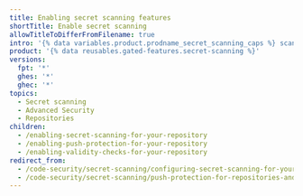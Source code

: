 ```yaml
---
title: Enabling secret scanning features
shortTitle: Enable secret scanning
allowTitleToDifferFromFilename: true
intro: '{% data variables.product.prodname_secret_scanning_caps %} scans for and detects secrets that have been checked into a repository. Push protection proactively secures you against leaking secrets by blocking pushes containing secrets.'
product: '{% data reusables.gated-features.secret-scanning %}'
versions:
  fpt: '*'
  ghes: '*'
  ghec: '*'
topics:
  - Secret scanning
  - Advanced Security
  - Repositories
children:
  - /enabling-secret-scanning-for-your-repository
  - /enabling-push-protection-for-your-repository
  - /enabling-validity-checks-for-your-repository
redirect_from:
  - /code-security/secret-scanning/configuring-secret-scanning-for-your-repositories
  - /code-security/secret-scanning/push-protection-for-repositories-and-organizations
---
```

